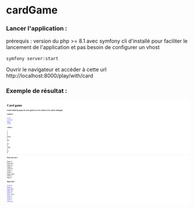 # cardGame

### Lancer l'application :
prérequis : version du php >= 8.1 avec symfony cli d'installé pour faciliter le lancement de l'application et pas besoin de configurer un vhost
```batch
symfony server:start
```
Ouvrir le navigateur et accéder à cette url http://localhost:8000/play/with/card

### Exemple de résultat :
![](public/img/card-game.png)
